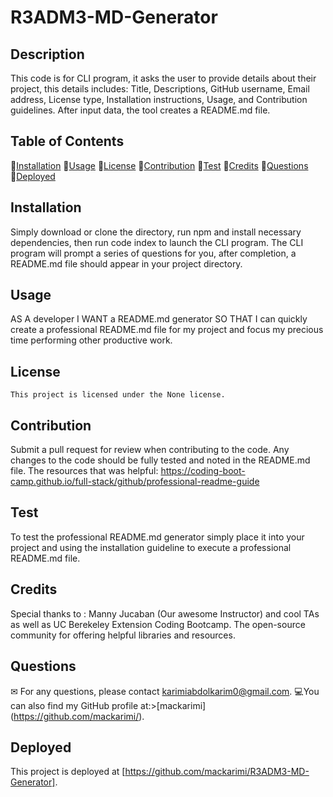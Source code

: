 # R3ADM3-MD-Generator


## Description
This code is for CLI program, it asks the user to provide details about their project, this details includes: Title, Descriptions, GitHub username, Email address, License type, Installation instructions, Usage, and Contribution guidelines. After input data, the tool creates a README.md file.

## Table of Contents
💠[Installation](#installation)
💠[Usage](#usage)
💠[License](#license)
💠[Contribution](#contribution)
💠[Test](#test)
💠[Credits](#credits)
💠[Questions](#questions)
💠[Deployed](#deployed)

## Installation
Simply download or clone the directory, run npm and install necessary dependencies, then run code index to launch the CLI program. The CLI program will prompt a series of questions for you, after completion, a README.md file should appear in your project directory.

## Usage
AS A developer I WANT a README.md generator SO THAT I can quickly create a professional README.md file for my project and focus my precious time performing other productive work.

## License
    This project is licensed under the None license.

## Contribution
Submit a pull request for review when contributing to the code. Any changes to the code should be fully tested and noted in the README.md file. The resources that was helpful: https://coding-boot-camp.github.io/full-stack/github/professional-readme-guide

## Test
To test the professional README.md generator simply place it into your project and using the installation guideline to execute a professional README.md file.

## Credits
Special thanks to : Manny Jucaban (Our awesome Instructor) and cool TAs as well as UC Berekeley Extension Coding Bootcamp. The open-source community for offering helpful libraries and resources.

## Questions
✉ For any questions, please contact karimiabdolkarim0@gmail.com.
💻You can also find my GitHub profile at:>[mackarimi] (https://github.com/mackarimi/).

## Deployed
This project is deployed at [https://github.com/mackarimi/R3ADM3-MD-Generator].
